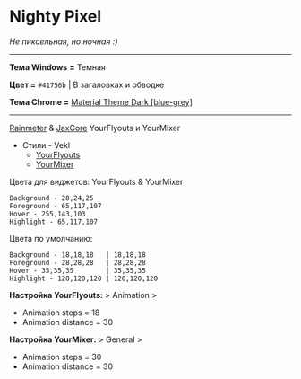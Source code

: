 # Nighty Pixel
*Не пиксельная, но ночная :)*
* * *
**Тема Windows** **=** Темная

**Цвет =** `#41756b` | В загаловках и обводке

**Тема Chrome =** [Material Theme Dark [blue-grey]](https://chrome.google.com/webstore/detail/material-theme-dark-blue/paoafodbgcjnmijjepmpgnlhnogaahme)
* * *
[Rainmeter](https://www.rainmeter.net/) & [JaxCore](https://jaxcore.app/)
YourFlyouts и YourMixer

* Стили - Vekl
	+ [YourFlyouts](https://ko-fi.com/s/749a882821)
	+ [YourMixer](https://ko-fi.com/s/f06be1d398)

Цвета для виджетов: YourFlyouts & YourMixer
```
Background - 20,24,25
Foreground - 65,117,107
Hover - 255,143,103
Highlight - 65,117,107
```
Цвета по умолчанию:
```
Background - 18,18,18   | 18,18,18
Foreground - 28,28,28   | 28,28,28
Hover - 35,35,35        | 35,35,35
Highlight - 120,120,120 | 120,120,120
```
**Настройка YourFlyouts:** > Animation >
* Animation steps = 18
* Animation distance = 30

**Настройка YourMixer:** > General >
* Animation steps = 30
* Animation distance = 30